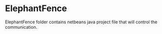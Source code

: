 # ElephantFence
ElephantFence folder contains netbeans java project file that will control the communication.
